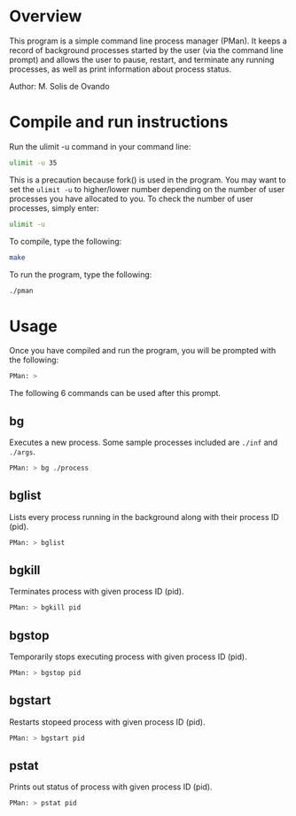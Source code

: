 # Overview

This program is a simple command line process manager (PMan). It keeps a record of background processes started by the user (via the command line prompt) and allows the user to pause, restart, and terminate any running processes, as well as print information about process status.

Author: M. Solis de Ovando

# Compile and run instructions

Run the ulimit -u command in your command line:
```bash
ulimit -u 35
```
This is a precaution because fork() is used in the program.
You may want to set the `ulimit -u` to higher/lower number depending on the number of user processes you have allocated to you. To check the number of user processes, simply enter:
```bash
ulimit -u
```

To compile, type the following:
```bash
make
```

To run the program, type the following:
```bash
./pman
```

# Usage

Once you have compiled and run the program, you will be prompted with the following:
```bash
PMan: >
```
The following 6 commands can be used after this prompt.

## bg
Executes a new process. Some sample processes included are `./inf` and `./args`.
```bash
PMan: > bg ./process
```

## bglist
Lists every process running in the background along with their process ID (pid).
```bash
PMan: > bglist
```

## bgkill
Terminates process with given process ID (pid).
```bash
PMan: > bgkill pid
```

## bgstop
Temporarily stops executing process with given process ID (pid).
```bash
PMan: > bgstop pid
```

## bgstart
Restarts stopeed process with given process ID (pid).
```bash
PMan: > bgstart pid
```

## pstat
Prints out status of process with given process ID (pid).
```bash
PMan: > pstat pid
```